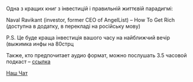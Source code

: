 ---
---

Одна з кращих книг з інвестицій і правильній життєвій парадигмі:  

Naval Ravikant (investor, former CEO of AngelList) – How To Get Rich (доступна в додатку, в перекладі на російську мову)

P.S.
Це буде краща інвестиція вашого часу на найближчий вечір (выжимка инфы на 80стрц 

Также, кто предпочитает аудио формат, можно послушать 3.5 часовой подкаст – [ссылка](https://youtu.be/Lis-z3i61y8)

[](https://youtu.be/Lis-z3i61y8)  

[Наш Чат](https://t.me/crypto_zametki)